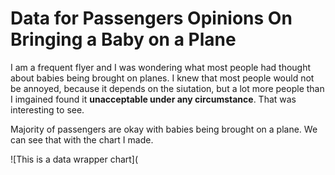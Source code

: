 # Data for Passengers Opinions On Bringing a Baby on a Plane

I am a frequent flyer and I was wondering what most people had thought about babies being brought on planes. I knew that most people would not be annoyed, because it depends on the siutation, but a lot more people than I imgained found it **unacceptable under any circumstance**. That was interesting to see.

Majority of passengers are okay with babies being brought on a plane. We can see that with the chart I made.

![This is a data wrapper chart](
